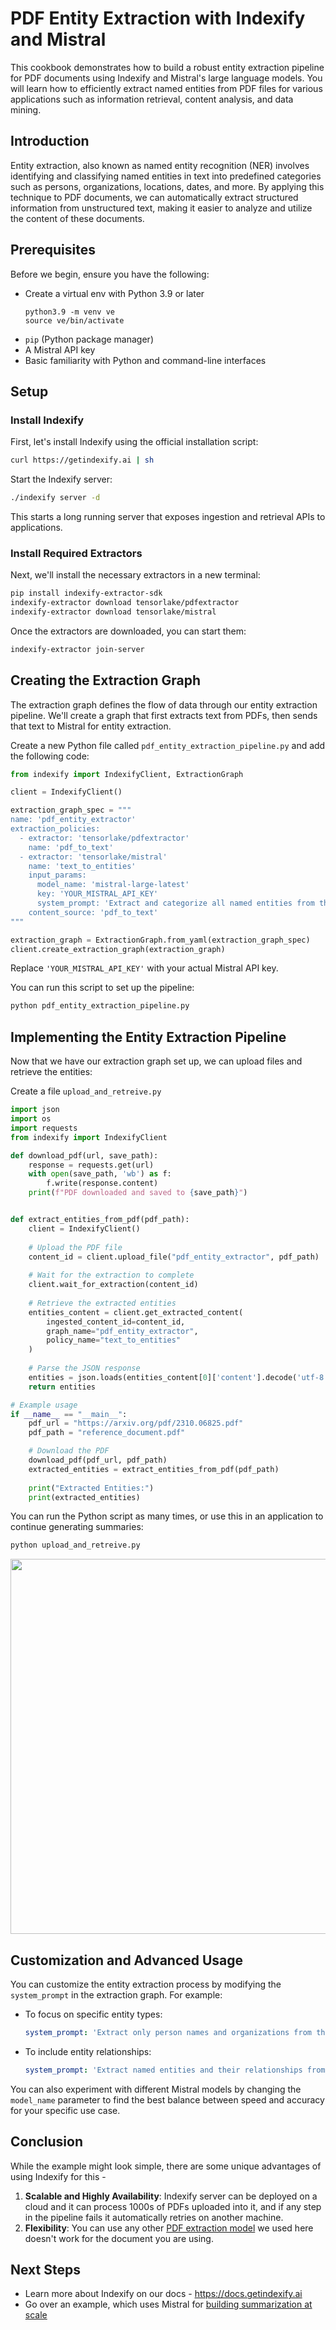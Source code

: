 # PDF Entity Extraction with Indexify and Mistral

This cookbook demonstrates how to build a robust entity extraction pipeline for PDF documents using Indexify and Mistral's large language models. You will learn how to efficiently extract named entities from PDF files for various applications such as information retrieval, content analysis, and data mining.

## Introduction

Entity extraction, also known as named entity recognition (NER) involves identifying and classifying named entities in text into predefined categories such as persons, organizations, locations, dates, and more. By applying this technique to PDF documents, we can automatically extract structured information from unstructured text, making it easier to analyze and utilize the content of these documents.

## Prerequisites

Before we begin, ensure you have the following:

- Create a virtual env with Python 3.9 or later
  ```shell
  python3.9 -m venv ve
  source ve/bin/activate
  ```
- `pip` (Python package manager)
- A Mistral API key
- Basic familiarity with Python and command-line interfaces

## Setup

### Install Indexify

First, let's install Indexify using the official installation script:

```bash
curl https://getindexify.ai | sh
```

Start the Indexify server:
```bash
./indexify server -d
```
This starts a long running server that exposes ingestion and retrieval APIs to applications.

### Install Required Extractors

Next, we'll install the necessary extractors in a new terminal:

```bash
pip install indexify-extractor-sdk
indexify-extractor download tensorlake/pdfextractor
indexify-extractor download tensorlake/mistral
```

Once the extractors are downloaded, you can start them:
```bash
indexify-extractor join-server
```

## Creating the Extraction Graph

The extraction graph defines the flow of data through our entity extraction pipeline. We'll create a graph that first extracts text from PDFs, then sends that text to Mistral for entity extraction.

Create a new Python file called `pdf_entity_extraction_pipeline.py` and add the following code:

```python
from indexify import IndexifyClient, ExtractionGraph

client = IndexifyClient()

extraction_graph_spec = """
name: 'pdf_entity_extractor'
extraction_policies:
  - extractor: 'tensorlake/pdfextractor'
    name: 'pdf_to_text'
  - extractor: 'tensorlake/mistral'
    name: 'text_to_entities'
    input_params:
      model_name: 'mistral-large-latest'
      key: 'YOUR_MISTRAL_API_KEY'
      system_prompt: 'Extract and categorize all named entities from the following text. Provide the results in a JSON format with categories: persons, organizations, locations, dates, and miscellaneous.'
    content_source: 'pdf_to_text'
"""

extraction_graph = ExtractionGraph.from_yaml(extraction_graph_spec)
client.create_extraction_graph(extraction_graph)
```

Replace `'YOUR_MISTRAL_API_KEY'` with your actual Mistral API key.

You can run this script to set up the pipeline:
```bash
python pdf_entity_extraction_pipeline.py
```

## Implementing the Entity Extraction Pipeline

Now that we have our extraction graph set up, we can upload files and retrieve the entities:

Create a file `upload_and_retreive.py`

```python
import json
import os
import requests
from indexify import IndexifyClient

def download_pdf(url, save_path):
    response = requests.get(url)
    with open(save_path, 'wb') as f:
        f.write(response.content)
    print(f"PDF downloaded and saved to {save_path}")


def extract_entities_from_pdf(pdf_path):
    client = IndexifyClient()
    
    # Upload the PDF file
    content_id = client.upload_file("pdf_entity_extractor", pdf_path)
    
    # Wait for the extraction to complete
    client.wait_for_extraction(content_id)
    
    # Retrieve the extracted entities
    entities_content = client.get_extracted_content(
        ingested_content_id=content_id,
        graph_name="pdf_entity_extractor",
        policy_name="text_to_entities"
    )
    
    # Parse the JSON response
    entities = json.loads(entities_content[0]['content'].decode('utf-8'))
    return entities

# Example usage
if __name__ == "__main__":
    pdf_url = "https://arxiv.org/pdf/2310.06825.pdf"
    pdf_path = "reference_document.pdf"

    # Download the PDF
    download_pdf(pdf_url, pdf_path)
    extracted_entities = extract_entities_from_pdf(pdf_path)
    
    print("Extracted Entities:")
    print(extracted_entities)
```

You can run the Python script as many times, or use this in an application to continue generating summaries:
```bash
python upload_and_retreive.py
```
<img src="https://raw.githubusercontent.com/tensorlakeai/indexify/main/examples/llm_integrations/mistral/pdf-entity-extraction/carbon.png" width="600"/>

## Customization and Advanced Usage

You can customize the entity extraction process by modifying the `system_prompt` in the extraction graph. For example:

- To focus on specific entity types:
  ```yaml
  system_prompt: 'Extract only person names and organizations from the following text. Provide the results in a JSON format with categories: persons and organizations.'
  ```

- To include entity relationships:
  ```yaml
  system_prompt: 'Extract named entities and their relationships from the following text. Provide the results in a JSON format with categories: entities (including type and name) and relationships (including type and involved entities).'
  ```

You can also experiment with different Mistral models by changing the `model_name` parameter to find the best balance between speed and accuracy for your specific use case.

## Conclusion

While the example might look simple, there are some unique advantages of using Indexify for this -

1. **Scalable and Highly Availability**: Indexify server can be deployed on a cloud and it can process 1000s of PDFs uploaded into it, and if any step in the pipeline fails it automatically retries on another machine.
2. **Flexibility**: You can use any other [PDF extraction model](https://docs.getindexify.ai/usecases/pdf_extraction/) we used here doesn't work for the document you are using. 

## Next Steps

- Learn more about Indexify on our docs - https://docs.getindexify.ai
- Go over an example, which uses Mistral for [building summarization at scale](../pdf-summarization/)
